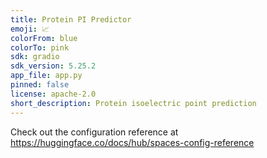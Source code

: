 ```yaml
---
title: Protein PI Predictor
emoji: 📈
colorFrom: blue
colorTo: pink
sdk: gradio
sdk_version: 5.25.2
app_file: app.py
pinned: false
license: apache-2.0
short_description: Protein isoelectric point prediction
---
```


Check out the configuration reference at https://huggingface.co/docs/hub/spaces-config-reference
